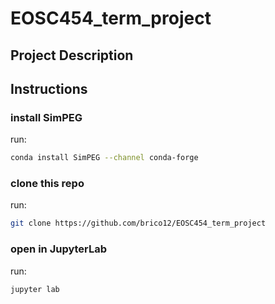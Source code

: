 # EOSC454_term_project

## Project Description

## Instructions
### install SimPEG
run:
```bash
conda install SimPEG --channel conda-forge
```

### clone this repo
run:
```bash
git clone https://github.com/brico12/EOSC454_term_project
```

### open in JupyterLab
run:
```bash
jupyter lab
```
